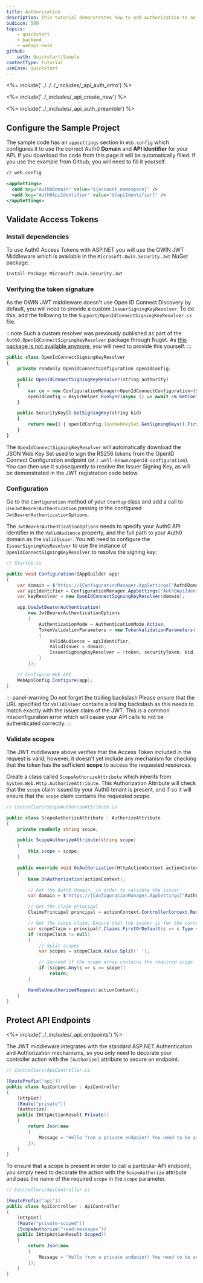```yaml
---
title: Authorization
description: This tutorial demonstrates how to add authorization to an ASP.NET OWIN API using the standard JWT middleware.
budicon: 500
topics:
    - quickstart
    - backend
    - webapi-owin
github:
    path: Quickstart/Sample
contentType: tutorial
useCase: quickstart
---
```


<%= include('../../../_includes/_api_auth_intro') %>

<%= include('../_includes/_api_create_new') %>

<%= include('../_includes/_api_auth_preamble') %>

## Configure the Sample Project

The sample code has an `appsettings` section in `Web.config` which configures it to use the correct Auth0 **Domain** and **API Identifier** for your API. If you download the code from this page it will be automatically filled. If you use the example from Github, you will need to fill it yourself.

```xml
// web.config

<appSettings>
  <add key="Auth0Domain" value="${account.namespace}" />
  <add key="Auth0ApiIdentifier" value="${apiIdentifier}" />
</appSettings>
```

## Validate Access Tokens

### Install dependencies

To use Auth0 Access Tokens with ASP.NET you will use the OWIN JWT Middleware which is available in the `Microsoft.Owin.Security.Jwt` NuGet package.

```bash
Install-Package Microsoft.Owin.Security.Jwt
```

### Verifying the token signature
As the OWIN JWT middleware doesn't use Open ID Connect Discovery by default, you will need to provide a custom `IssuerSigningKeyResolver`. To do this, add the following to the `Support/OpenIdConnectSigningKeyResolver.cs` file:

:::note
Such a custom resolver was previously published as part of the `Auth0.OpenIdConnectSigningKeyResolver` package through Nuget. As <a href="https://github.com/auth0/auth0-aspnet-owin/blob/master/SECURITY-NOTICE.md" target="_blank">this package is not available anymore</a>, you will need to provide this yourself.
:::

```javascript
public class OpenIdConnectSigningKeyResolver
{
    private readonly OpenIdConnectConfiguration openIdConfig;

    public OpenIdConnectSigningKeyResolver(string authority)
    {
        var cm = new ConfigurationManager<OpenIdConnectConfiguration>($"{authority.TrimEnd('/')}/.well-known/openid-configuration", new OpenIdConnectConfigurationRetriever());
        openIdConfig = AsyncHelper.RunSync(async () => await cm.GetConfigurationAsync());
    }

    public SecurityKey[] GetSigningKey(string kid)
    {
        return new[] { openIdConfig.JsonWebKeySet.GetSigningKeys().FirstOrDefault(t => t.KeyId == kid) };
    }
}
```

The `OpenIdConnectSigningKeyResolver` will automatically download the JSON Web Key Set used to sign the RS256 tokens from the OpenID Connect Configuration endpoint (at `/.well-known/openid-configuration`). You can then use it subsequently to resolve the Issuer Signing Key, as will be demonstrated in the JWT registration code below.

### Configuration

Go to the `Configuration` method of your `Startup` class and add a call to `UseJwtBearerAuthentication` passing in the configured `JwtBearerAuthenticationOptions`.

The `JwtBearerAuthenticationOptions` needs to specify your Auth0 API Identifier in the `ValidAudience` property, and the full path to your Auth0 domain as the `ValidIssuer`. You will need to configure the `IssuerSigningKeyResolver` to use the instance of `OpenIdConnectSigningKeyResolver` to resolve the signing key:

```csharp
// Startup.cs

public void Configuration(IAppBuilder app)
{
    var domain = $"https://{ConfigurationManager.AppSettings["Auth0Domain"]}/";
    var apiIdentifier = ConfigurationManager.AppSettings["Auth0ApiIdentifier"];
    var keyResolver = new OpenIdConnectSigningKeyResolver(domain);

    app.UseJwtBearerAuthentication(
        new JwtBearerAuthenticationOptions
        {
            AuthenticationMode = AuthenticationMode.Active,
            TokenValidationParameters = new TokenValidationParameters()
            {
                ValidAudience = apiIdentifier,
                ValidIssuer = domain,
                IssuerSigningKeyResolver = (token, securityToken, kid, parameters) => keyResolver.GetSigningKey(kid)
            }
        });

    // Configure Web API
    WebApiConfig.Configure(app);
}
```

::: panel-warning Do not forget the trailing backslash
Please ensure that the URL specified for `ValidIssuer` contains a trailing backslash as this needs to match exactly with the issuer claim of the JWT. This is a common misconfiguration error which will cause your API calls to not be authenticated correctly.
:::

### Validate scopes

The JWT middleware above verifies that the Access Token included in the request is valid; however, it doesn't yet include any mechanism for checking that the token has the sufficient **scope** to access the requested resources.

Create a class called `ScopeAuthorizeAttribute` which inherits from `System.Web.Http.AuthorizeAttribute`. This Authorization Attribute will check that the `scope` claim issued by your Auth0 tenant is present, and if so it will ensure that the `scope` claim contains the requested scope.

```csharp
// Controllers/ScopeAuthorizeAttribute.cs

public class ScopeAuthorizeAttribute : AuthorizeAttribute
{
    private readonly string scope;

    public ScopeAuthorizeAttribute(string scope)
    {
        this.scope = scope;
    }

    public override void OnAuthorization(HttpActionContext actionContext)
    {
        base.OnAuthorization(actionContext);

        // Get the Auth0 domain, in order to validate the issuer
        var domain = $"https://{ConfigurationManager.AppSettings["Auth0Domain"]}/";

        // Get the claim principal
        ClaimsPrincipal principal = actionContext.ControllerContext.RequestContext.Principal as ClaimsPrincipal;

        // Get the scope claim. Ensure that the issuer is for the correct Auth0 domain
        var scopeClaim = principal?.Claims.FirstOrDefault(c => c.Type == "scope" && c.Issuer == domain);
        if (scopeClaim != null)
        {
            // Split scopes
            var scopes = scopeClaim.Value.Split(' ');

            // Succeed if the scope array contains the required scope
            if (scopes.Any(s => s == scope))
                return;
        }

        HandleUnauthorizedRequest(actionContext);
    }
}
```

## Protect API Endpoints

<%= include('../_includes/_api_endpoints') %>

The JWT middleware integrates with the standard ASP.NET Authentication and Authorization mechanisms, so you only need to decorate your controller action with the `[Authorize]` attribute to secure an endpoint.

```csharp
// Controllers/ApiController.cs

[RoutePrefix("api")]
public class ApiController : ApiController
{
    [HttpGet]
    [Route("private")]
    [Authorize]
    public IHttpActionResult Private()
    {
        return Json(new
        {
            Message = "Hello from a private endpoint! You need to be authenticated to see this."
        });
    }
}
```

To ensure that a scope is present in order to call a particular API endpoint, you simply need to decorate the action with the `ScopeAuthorize` attribute and pass the name of the required `scope` in the `scope` parameter.

```csharp
// Controllers/ApiController.cs

[RoutePrefix("api")]
public class ApiController : ApiController
{
    [HttpGet]
    [Route("private-scoped")]
    [ScopeAuthorize("read:messages")]
    public IHttpActionResult Scoped()
    {
        return Json(new
        {
            Message = "Hello from a private endpoint! You need to be authenticated and have a scope of read:messages to see this."
        });
    }
}
```

